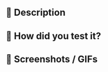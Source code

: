 ## :scroll: Description
<!-- Describe your changes in detail, add links to issue/ticket -->

## :green_heart: How did you test it?
<!-- Unit, Integration, Manual? If manual, how was it tested? -->

## :camera_flash: Screenshots / GIFs
<!-- Mandatory for UI changes -->
<!-- Uncomment the next line and replace it with links to your screenshots. -->

<!-- <img src="https://user-images.githubusercontent.com/883468/93824506-8ef15880-fc31-11ea-9f44-ca32bb0de88a.jpg" width="260"/> -->

